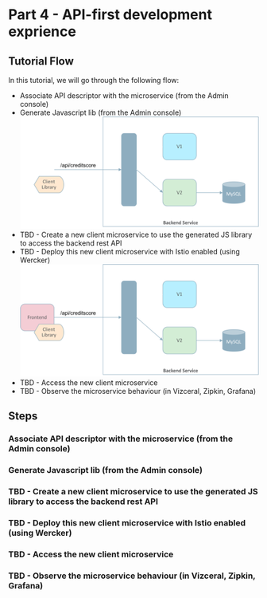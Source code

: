 # Part 4 - API-first development exprience

## Tutorial Flow

In this tutorial, we will go through the following flow:

* Associate API descriptor with the microservice (from the Admin console)
* Generate Javascript lib (from the Admin console)
	![Part 4a](images/Part-4-a.png)
* TBD - Create a new client microservice to use the generated JS library to access the backend rest API
* TBD - Deploy this new client microservice with Istio enabled (using Wercker)
	![Part 4b](images/Part-4-b.png)
* TBD - Access the new client microservice
* TBD - Observe the microservice behaviour (in Vizceral, Zipkin, Grafana)

## Steps

### Associate API descriptor with the microservice (from the Admin console)

### Generate Javascript lib (from the Admin console)

### TBD - Create a new client microservice to use the generated JS library to access the backend rest API

### TBD - Deploy this new client microservice with Istio enabled (using Wercker)

### TBD - Access the new client microservice

### TBD - Observe the microservice behaviour (in Vizceral, Zipkin, Grafana)
